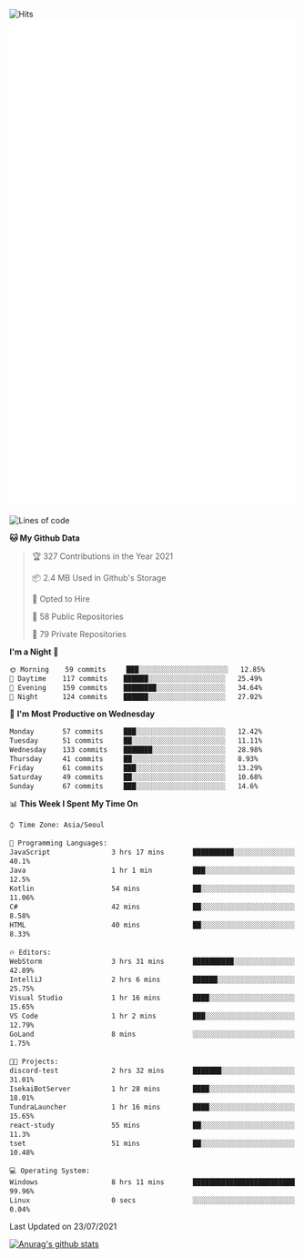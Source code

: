 ![Hits](https://hits.seeyoufarm.com/api/count/incr/badge.svg?url=https%3A%2F%2Fgithub.com%2Fkokose1234&count_bg=%2379C83D&title_bg=%23555555&icon=apple.svg&icon_color=%23E7E7E7&title=hits&edge_flat=false)
<br/>
![Metrics](https://github.com/kokose1234/kokose1234/blob/main/github-metrics.svg)

<!--START_SECTION:waka-->
![Lines of code](https://img.shields.io/badge/From%20Hello%20World%20I%27ve%20Written-12.6%20million%20lines%20of%20code-blue)

**🐱 My Github Data** 

> 🏆 327 Contributions in the Year 2021
 > 
> 📦 2.4 MB Used in Github's Storage 
 > 
> 💼 Opted to Hire
 > 
> 📜 58 Public Repositories 
 > 
> 🔑 79 Private Repositories  
 > 
**I'm a Night 🦉** 

```text
🌞 Morning    59 commits     ███░░░░░░░░░░░░░░░░░░░░░░   12.85% 
🌆 Daytime    117 commits    ██████░░░░░░░░░░░░░░░░░░░   25.49% 
🌃 Evening    159 commits    ████████░░░░░░░░░░░░░░░░░   34.64% 
🌙 Night      124 commits    ██████░░░░░░░░░░░░░░░░░░░   27.02%

```
📅 **I'm Most Productive on Wednesday** 

```text
Monday       57 commits     ███░░░░░░░░░░░░░░░░░░░░░░   12.42% 
Tuesday      51 commits     ██░░░░░░░░░░░░░░░░░░░░░░░   11.11% 
Wednesday    133 commits    ███████░░░░░░░░░░░░░░░░░░   28.98% 
Thursday     41 commits     ██░░░░░░░░░░░░░░░░░░░░░░░   8.93% 
Friday       61 commits     ███░░░░░░░░░░░░░░░░░░░░░░   13.29% 
Saturday     49 commits     ██░░░░░░░░░░░░░░░░░░░░░░░   10.68% 
Sunday       67 commits     ███░░░░░░░░░░░░░░░░░░░░░░   14.6%

```


📊 **This Week I Spent My Time On** 

```text
⌚︎ Time Zone: Asia/Seoul

💬 Programming Languages: 
JavaScript               3 hrs 17 mins       ██████████░░░░░░░░░░░░░░░   40.1% 
Java                     1 hr 1 min          ███░░░░░░░░░░░░░░░░░░░░░░   12.5% 
Kotlin                   54 mins             ██░░░░░░░░░░░░░░░░░░░░░░░   11.06% 
C#                       42 mins             ██░░░░░░░░░░░░░░░░░░░░░░░   8.58% 
HTML                     40 mins             ██░░░░░░░░░░░░░░░░░░░░░░░   8.33%

🔥 Editors: 
WebStorm                 3 hrs 31 mins       ██████████░░░░░░░░░░░░░░░   42.89% 
IntelliJ                 2 hrs 6 mins        ██████░░░░░░░░░░░░░░░░░░░   25.75% 
Visual Studio            1 hr 16 mins        ████░░░░░░░░░░░░░░░░░░░░░   15.65% 
VS Code                  1 hr 2 mins         ███░░░░░░░░░░░░░░░░░░░░░░   12.79% 
GoLand                   8 mins              ░░░░░░░░░░░░░░░░░░░░░░░░░   1.75%

🐱‍💻 Projects: 
discord-test             2 hrs 32 mins       ███████░░░░░░░░░░░░░░░░░░   31.01% 
IsekaiBotServer          1 hr 28 mins        ████░░░░░░░░░░░░░░░░░░░░░   18.01% 
TundraLauncher           1 hr 16 mins        ████░░░░░░░░░░░░░░░░░░░░░   15.65% 
react-study              55 mins             ██░░░░░░░░░░░░░░░░░░░░░░░   11.3% 
tset                     51 mins             ██░░░░░░░░░░░░░░░░░░░░░░░   10.48%

💻 Operating System: 
Windows                  8 hrs 11 mins       █████████████████████████   99.96% 
Linux                    0 secs              ░░░░░░░░░░░░░░░░░░░░░░░░░   0.04%

```


 Last Updated on 23/07/2021
<!--END_SECTION:waka-->

[![Anurag's github stats](https://github-readme-stats.vercel.app/api?username=kokose1234&theme=dracula)](https://github.com/anuraghazra/github-readme-stats)



	
